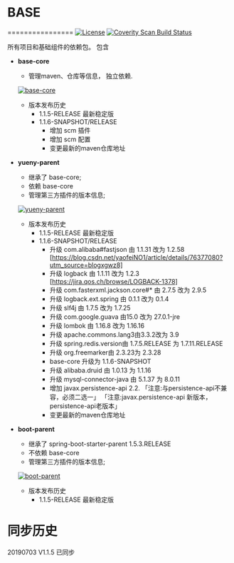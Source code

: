 ﻿# BASE
================
[![License](https://img.shields.io/badge/License-Apache%202.0-blue.svg)](https://opensource.org/licenses/Apache-2.0)
<a href="">
  <img alt="Coverity Scan Build Status" src="https://img.shields.io/coverity/scan/8244.svg"/>
</a>


所有项目和基础组件的依赖包。
包含
* **base-core**
   * 管理maven、仓库等信息， 独立依赖.
   
   [![base-core](https://file-vague.codealy.com/code/yueny/base/base-core.jpg)]()
   
   * 版本发布历史
     + <version>1.1.5-RELEASE</version> 最新稳定版
     + 1.1.6-SNAPSHOT/RELEASE
       - 增加 scm 插件
       - 增加 scm 配置
       - 变更最新的maven仓库地址
       
* **yueny-parent**
   * 继承了 base-core;
   * 依赖 base-core
   * 管理第三方插件的版本信息;
   
   [![yueny-parent](https://file-vague.codealy.com/code/yueny/base/yueny-parent.jpg)]()
   
   * 版本发布历史
        + <version>1.1.5-RELEASE</version> 最新稳定版
        + <version>1.1.6-SNAPSHOT/RELEASE</version> 
          - 升级 com.alibaba#fastjson 由 1.1.31 改为 1.2.58 [https://blog.csdn.net/yaofeiNO1/article/details/76377080?utm_source=blogxgwz8]
          - 升级 logback 由 1.1.11 改为 1.2.3 [https://jira.qos.ch/browse/LOGBACK-1378]
          - 升级 com.fasterxml.jackson.core#* 由 2.7.5 改为 2.9.5
          - 升级 logback.ext.spring 由 0.1.1 改为 0.1.4
          - 升级 slf4j 由 1.7.5 改为 1.7.25
          - 升级 com.google.guava 由15.0 改为 27.0.1-jre
          - 升级 lombok 由 1.16.8 改为 1.16.16
          - 升级 apache.commons.lang3由3.3.2改为 3.9
          - 升级 spring.redis.version由 1.7.5.RELEASE 为 1.7.11.RELEASE
          - 升级 org.freemarker由 2.3.23为 2.3.28
          - base-core 升级为 1.1.6-SNAPSHOT
          - 升级 alibaba.druid 由 1.0.13 为 1.1.16
          - 升级 mysql-connector-java 由 5.1.37 为 8.0.11
          - 增加 javax.persistence-api 2.2.
                「注意:与persistence-api不兼容，必须二选一」
                「注意:javax.persistence-api 新版本， persistence-api老版本」
          - 变更最新的maven仓库地址
        			
* **boot-parent**
   * 继承了 spring-boot-starter-parent 1.5.3.RELEASE
   * 不依赖 base-core
   * 管理第三方插件的版本信息;
   
   [![boot-parent](https://file-vague.codealy.com/code/yueny/base/boot-parent.jpg)]()

   * 版本发布历史
        + <version>1.1.5-RELEASE</version> 最新稳定版



# 同步历史
20190703 V1.1.5 已同步